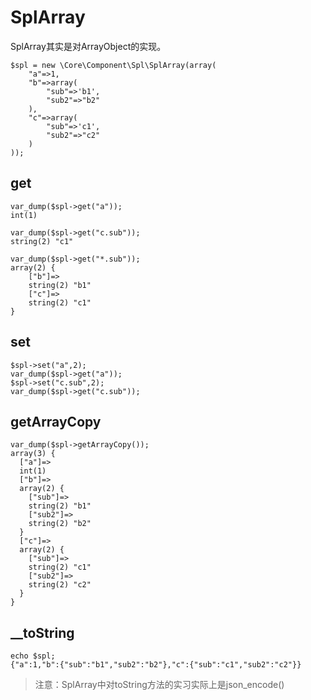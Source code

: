 # SplArray
SplArray其实是对ArrayObject的实现。
```
$spl = new \Core\Component\Spl\SplArray(array(
    "a"=>1,
    "b"=>array(
        "sub"=>'b1',
        "sub2"=>"b2"
    ),
    "c"=>array(
        "sub"=>'c1',
        "sub2"=>"c2"
    )
));
```
## get
```
var_dump($spl->get("a"));
int(1)

var_dump($spl->get("c.sub"));
string(2) "c1"

var_dump($spl->get("*.sub"));
array(2) {
    ["b"]=>
    string(2) "b1"
    ["c"]=>
    string(2) "c1"
}
```
## set
```
$spl->set("a",2);
var_dump($spl->get("a"));
$spl->set("c.sub",2);
var_dump($spl->get("c.sub"));
```
## getArrayCopy
```
var_dump($spl->getArrayCopy());
array(3) {
  ["a"]=>
  int(1)
  ["b"]=>
  array(2) {
    ["sub"]=>
    string(2) "b1"
    ["sub2"]=>
    string(2) "b2"
  }
  ["c"]=>
  array(2) {
    ["sub"]=>
    string(2) "c1"
    ["sub2"]=>
    string(2) "c2"
  }
}
```
## __toString
```
echo $spl;
{"a":1,"b":{"sub":"b1","sub2":"b2"},"c":{"sub":"c1","sub2":"c2"}}
```
> 注意：SplArray中对toString方法的实习实际上是json_encode()